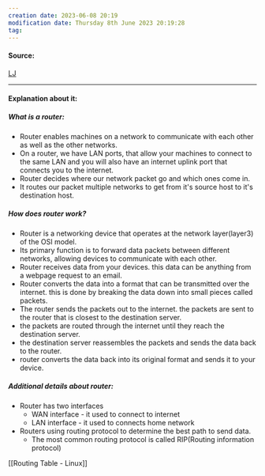 ```yaml
---
creation date: 2023-06-08 20:19
modification date: Thursday 8th June 2023 20:19:28
tag: 
---
```


#### Source:
[LJ](https://linuxjourney.com/lesson/what-is-a-router)

--------------------------------------

#### Explanation about it:

##### What is a router:

* Router enables machines on a network to communicate with each other as well as the other networks.
* On a router, we have LAN ports, that allow your machines to connect to the same LAN and you will also have an internet uplink port that connects you to the internet.
* Router decides where our network packet go and which ones come in.
* It routes our packet multiple networks to get from it's source host to it's destination host.


##### How does router work?

* Router is a networking device that operates at the network layer(layer3) of the OSI model.
* Its primary function is to forward data packets between different networks, allowing devices to communicate with each other.
* Router receives data from your devices. this data can be anything from a webpage request to an email.
* Router converts the data into a format that can be transmitted over the internet. this is done by breaking the data down into small pieces called packets.
* The router sends the packets out to the internet. the packets are sent to the router that is closest to the destination server.
* the packets are routed through the internet until they reach the destination server.
* the destination server reassembles the packets and sends the data back to the router.
* router converts the data back into its original format and sends it to your device.


##### Additional details about router:

* Router has two interfaces
	* WAN interface -  it used to connect to internet
	* LAN interface - it used to connects home network
* Routers using routing protocol to determine the best path to send data.
	* The most common routing protocol is called RIP(Routing information protocol)


[[Routing Table - Linux]]

